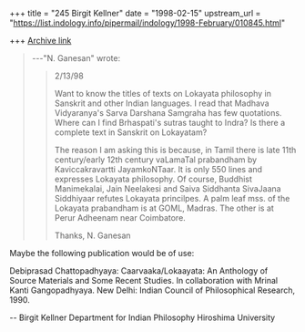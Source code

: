 +++
title = "245 Birgit Kellner"
date = "1998-02-15"
upstream_url = "https://list.indology.info/pipermail/indology/1998-February/010845.html"

+++
[Archive link](https://list.indology.info/pipermail/indology/1998-February/010845.html)

> ---"N. Ganesan" <GANESANS at CL.UH.EDU> wrote:
> >
> > 2/13/98
> >
> > Want to know the titles of texts on Lokayata philosophy in Sanskrit
> > and other Indian languages. I read that Madhava Vidyaranya's
> > Sarva Darshana Samgraha has few quotations. Where can I find
> > Brhaspati's sutras taught to Indra? Is there a complete text
> > in Sanskrit on Lokayatam?
> >
> > The reason I am asking this is because, in Tamil there is late
> > 11th century/early 12th century vaLamaTal prabandham
> > by Kaviccakravartti JayamkoNTaar. It is only 550 lines
> > and expresses Lokayata philosophy. Of course,  Buddhist
> > Manimekalai, Jain Neelakesi and Saiva Siddhanta SivaJaana
> > Siddhiyaar refutes Lokayata princilpes. A palm leaf mss.
> > of the Lokayata prabandham is at GOML, Madras. The other
> > is at Perur Adheenam near Coimbatore.
> >
> > Thanks,
> > N. Ganesan

Maybe the following publication would be of use:

Debiprasad Chattopadhyaya:
Caarvaaka/Lokaayata: An Anthology of Source Materials and Some Recent
Studies. In collaboration with Mrinal Kanti Gangopadhyaya. New Delhi:
Indian Council of Philosophical Research, 1990.


--
Birgit Kellner
Department for Indian Philosophy
Hiroshima University



